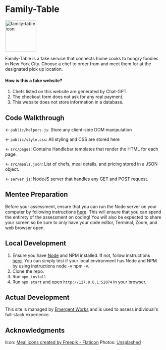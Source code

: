 # Family-Table

<img src="https://cdn-icons-png.flaticon.com/512/3274/3274099.png" alt="family-table icon" width="100px">

Family-Table is a fake service that connects home cooks to hungry foodies in New York City. Choose a chef to order from and meet them for at the designated pick up location.

#### How is this a fake website?
1. Chefs listed on this website are generated by Chat-GPT.
2. The checkout form does not ask for any real payment.
3. This website does not store information in a database.

## Code Walkthrough

← `public/helpers.js`: Store any client-side DOM manipulation

← `public/style.css`: All styling and CSS are stored here

← `src/pages`: Contains Handlebar templates that render the HTML for each page.

← `src/meals.json`: List of chefs, meal details, and pricing stored in a JSON object.

← `server.js`: NodeJS server that handles any GET and POST request.

## Mentee Preparation
Before your assessment, ensure that you can run the Node server on your computer by following instructions [here](#local-development). This will ensure that you can spend the entirety of the assessment on coding! You will also be expected to share your screen so be sure to only have your code editor, Terminal, Zoom, and web browser open.


## Local Development

1. Ensure you have [Node](https://nodejs.org) and NPM installed. If not, follow instructions [here](https://docs.npmjs.com/downloading-and-installing-node-js-and-npm). You can simply test if your local environment has Node and NPM by using instructions node -v
npm -v.
2. Clone the repo.
3. Run `npm install`
4. Run `npm start` and open `http://127.0.0.1:52074` in your browser.

## Actual Development
This site is managed by [Emergent Works](https://github.com/emergentworks) and is used to assess individual's full-stack experience.

## Acknowledgments

Icon: [Meal icons created by Freepik - Flaticon](https://www.flaticon.com/free-icons/meal)
Photos: [Unsplashed](https://unsplash.com/s/photos/meal)
